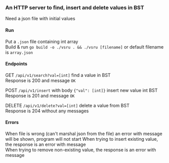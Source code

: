 ### An HTTP server to find, insert and delete values in BST  
Need a json file with initial values

#### Run
Put a `.json` file containing int array  
Build & run `go build -o ./vsru . && ./vsru [filename]` or default filename is `array.json`

#### Endpoints
GET `/api/v1/search?val=[int]` find a value in BST  
Response is 200 and message `OK`  

POST `/api/v1/insert` with body `{"val": [int]}` insert new value int BST  
Response is 201 and message `OK`  

DELETE `/api/v1/delete?val=[int]` delete a value from BST  
Response is 204 without any messages

#### Errors
When file is wrong (can't marshal json from the file) an error with message will be shown, program will not start
When trying to insert existing value, the response is an error with message  
When trying to remove non-existing value, the response is an error with message
